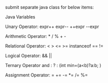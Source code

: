 submit separate java class for below items:

Java Variables

Unary Operator: expr++ expr-- ++expr --expr

Arithmetic Operator: * / % + -

Relational Operator: < > <= >= instanceof == !=

Logical Operator: && ||

Ternary Operator and : ? : (int min=(a<b)?a:b; )

Assignment Operator: = += -= *= /= %=
